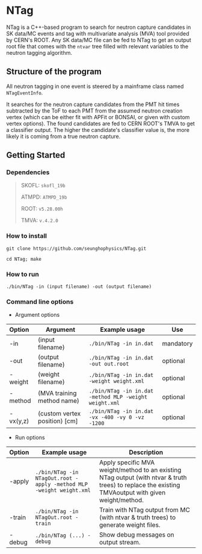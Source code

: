 # NTag

NTag is a C++-based program to search for neutron capture candidates in SK data/MC events and tag with multivariate analysis (MVA) tool provided by CERN's ROOT. Any SK data/MC file can be fed to NTag to get an output root file that comes with the `ntvar` tree filled with relevant variables to the neutron tagging algorithm. 

## Structure of the program

All neutron tagging in one event is steered by a mainframe class named `NTagEventInfo`. 

It searches for the neutron capture candidates from the PMT hit times subtracted by the ToF to each PMT from the assumed neutron creation vertex (which can be either fit with APFit or BONSAI, or given with custom vertex options). The found candidates are fed to CERN ROOT's TMVA to get a classifier output. The higher the candidate's classifier value is, the more likely it is coming from a true neutron capture.

## Getting Started

### Dependencies

> SKOFL: `skofl_19b`
> 
> ATMPD: `ATMPD_19b`
>
> ROOT: `v5.28.00h`
> 
> TMVA: `v.4.2.0`

### How to install
```
git clone https://github.com/seunghophysics/NTag.git
```
```
cd NTag; make
```

### How to run
```
./bin/NTag -in (input filename) -out (output filename)
```

### Command line options

* Argument options

| Option |           Argument          |                      Example usage                   |   Use   |
|:-------|-----------------------------|------------------------------------------------------|---------|
|-in     |(input filename)             |`./bin/NTag -in in.dat`                               |mandatory|
|-out    |(output filename)            |`./bin/NTag -in in.dat -out out.root`                 |optional |
|-weight |(weight filename)            |`./bin/NTag -in in.dat -weight weight.xml`            |optional |
|-method |(MVA training method name)   |`./bin/NTag -in in.dat -method MLP -weight weight.xml`|optional |
|-vx(y,z)|(custom vertex position) [cm]|`./bin/NTag -in in.dat -vx -400 -vy 0 -vz -1200`      |optional |

* Run options

|Option|                      Example usage                                | Description |
|:-----|-------------------------------------------------------------------|-------------|
|-apply|`./bin/NTag -in NTagOut.root -apply -method MLP -weight weight.xml`|Apply specific MVA weight/method to an existing NTag output (with ntvar & truth trees) to replace the existing TMVAoutput with given weight/method. |
|-train|`./bin/NTag -in NTagOut.root -train`                               |Train with NTag output from MC (with ntvar & truth trees) to generate weight files.|
|-debug|`./bin/NTag (...) -debug`                                          |Show debug messages on output stream.|